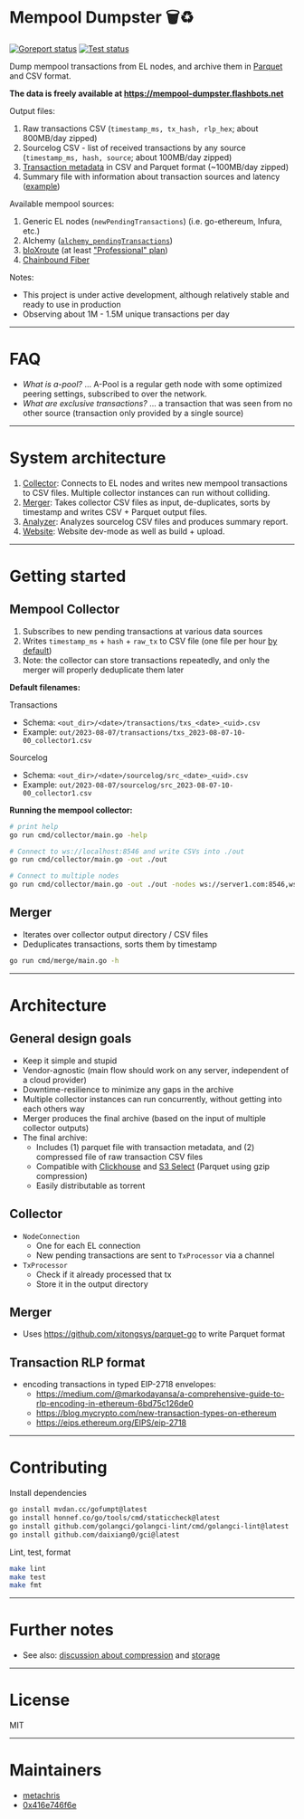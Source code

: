 # Mempool Dumpster 🗑️♻️

[![Goreport status](https://goreportcard.com/badge/github.com/flashbots/mempool-dumpster)](https://goreportcard.com/report/github.com/flashbots/mempool-dumpster)
[![Test status](https://github.com/flashbots/mempool-dumpster/workflows/Checks/badge.svg?branch=main)](https://github.com/flashbots/mempool-dumpster/actions?query=workflow%3A%22Checks%22)

Dump mempool transactions from EL nodes, and archive them in [Parquet](https://github.com/apache/parquet-format) and CSV format.

**The data is freely available at https://mempool-dumpster.flashbots.net**

Output files:

1. Raw transactions CSV (`timestamp_ms, tx_hash, rlp_hex`; about 800MB/day zipped)
1. Sourcelog CSV - list of received transactions by any source (`timestamp_ms, hash, source`; about 100MB/day zipped)
1. [Transaction metadata](/common/types.go#L5-L22) in CSV and Parquet format (~100MB/day zipped)
1. Summary file with information about transaction sources and latency ([example](https://gist.github.com/metachris/65b674b27b5d931bca77a43db4c95a02))

Available mempool sources:

1. Generic EL nodes (`newPendingTransactions`) (i.e. go-ethereum, Infura, etc.)
2. Alchemy ([`alchemy_pendingTransactions`](https://docs.alchemy.com/reference/alchemy-pendingtransactions))
3. [bloXroute](https://docs.bloxroute.com/streams/newtxs-and-pendingtxs) (at least ["Professional" plan](https://bloxroute.com/pricing/))
4. [Chainbound Fiber](https://fiber.chainbound.io/docs/usage/getting-started/)

Notes:

- This project is under active development, although relatively stable and ready to use in production
- Observing about 1M - 1.5M unique transactions per day

---

# FAQ

- _What is a-pool?_ ... A-Pool is a regular geth node with some optimized peering settings, subscribed to over the network.
- _What are exclusive transactions?_ ... a transaction that was seen from no other source (transaction only provided by a single source)

---

# System architecture

1. [Collector](cmd/collect/main.go): Connects to EL nodes and writes new mempool transactions to CSV files. Multiple collector instances can run without colliding.
2. [Merger](cmd/merge/main.go): Takes collector CSV files as input, de-duplicates, sorts by timestamp and writes CSV + Parquet output files.
3. [Analyzer](cmd/analyze/main.go): Analyzes sourcelog CSV files and produces summary report.
4. [Website](cmd/website/main.go): Website dev-mode as well as build + upload.

---

# Getting started

## Mempool Collector

1. Subscribes to new pending transactions at various data sources
1. Writes `timestamp_ms` + `hash` + `raw_tx` to CSV file (one file per hour [by default](collector/consts.go))
1. Note: the collector can store transactions repeatedly, and only the merger will properly deduplicate them later

**Default filenames:**

Transactions
- Schema: `<out_dir>/<date>/transactions/txs_<date>_<uid>.csv`
- Example: `out/2023-08-07/transactions/txs_2023-08-07-10-00_collector1.csv`

Sourcelog
- Schema: `<out_dir>/<date>/sourcelog/src_<date>_<uid>.csv`
- Example: `out/2023-08-07/sourcelog/src_2023-08-07-10-00_collector1.csv`

**Running the mempool collector:**

```bash
# print help
go run cmd/collector/main.go -help

# Connect to ws://localhost:8546 and write CSVs into ./out
go run cmd/collector/main.go -out ./out

# Connect to multiple nodes
go run cmd/collector/main.go -out ./out -nodes ws://server1.com:8546,ws://server2.com:8546
```

## Merger

- Iterates over collector output directory / CSV files
- Deduplicates transactions, sorts them by timestamp

```bash
go run cmd/merge/main.go -h
```


---

# Architecture

## General design goals

- Keep it simple and stupid
- Vendor-agnostic (main flow should work on any server, independent of a cloud provider)
- Downtime-resilience to minimize any gaps in the archive
- Multiple collector instances can run concurrently, without getting into each others way
- Merger produces the final archive (based on the input of multiple collector outputs)
- The final archive:
  - Includes (1) parquet file with transaction metadata, and (2) compressed file of raw transaction CSV files
  - Compatible with [Clickhouse](https://clickhouse.com/docs/en/integrations/s3) and [S3 Select](https://docs.aws.amazon.com/AmazonS3/latest/userguide/selecting-content-from-objects.html) (Parquet using gzip compression)
  - Easily distributable as torrent

## Collector

- `NodeConnection`
    - One for each EL connection
    - New pending transactions are sent to `TxProcessor` via a channel
- `TxProcessor`
    - Check if it already processed that tx
    - Store it in the output directory

## Merger

- Uses https://github.com/xitongsys/parquet-go to write Parquet format

## Transaction RLP format

- encoding transactions in typed EIP-2718 envelopes:
  - https://medium.com/@markodayansa/a-comprehensive-guide-to-rlp-encoding-in-ethereum-6bd75c126de0
  - https://blog.mycrypto.com/new-transaction-types-on-ethereum
  - https://eips.ethereum.org/EIPS/eip-2718

---

# Contributing

Install dependencies

```bash
go install mvdan.cc/gofumpt@latest
go install honnef.co/go/tools/cmd/staticcheck@latest
go install github.com/golangci/golangci-lint/cmd/golangci-lint@latest
go install github.com/daixiang0/gci@latest
```

Lint, test, format

```bash
make lint
make test
make fmt
```

---

# Further notes

- See also: [discussion about compression](https://github.com/flashbots/mempool-dumpster/issues/2) and [storage](https://github.com/flashbots/mempool-dumpster/issues/1)

---

# License

MIT

---

# Maintainers

- [metachris](https://twitter.com/metachris)
- [0x416e746f6e](https://github.com/0x416e746f6e)

